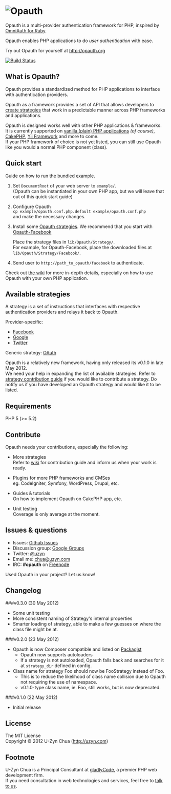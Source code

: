 ![Opauth](https://github.com/uzyn/opauth.org/raw/master/images/opauth-logo-300px-transparent.png)
=================================
Opauth is a multi-provider authentication framework for PHP, inspired by [OmniAuth for Ruby](https://github.com/intridea/omniauth).

Opauth enables PHP applications to do *user authentication* with ease.

Try out Opauth for yourself at http://opauth.org

[![Build Status](https://secure.travis-ci.org/uzyn/opauth.png?branch=master)](http://travis-ci.org/uzyn/opauth)

What is Opauth?
---------------
Opauth provides a standardized method for PHP applications to interface with authentication providers. 

Opauth as a framework provides a set of API that allows developers to [create strategies](https://github.com/uzyn/opauth/wiki/Strategy-Contribution-Guide) that work in a predictable manner across PHP frameworks and applications.

Opauth is designed works well with other PHP applications & frameworks.  
It is currently supported on [vanilla (plain) PHP applications](https://github.com/uzyn/opauth/tree/master/example) *(of course)*, [CakePHP](https://github.com/uzyn/cakephp-opauth), [Yii Framework](https://github.com/kahwee/yii-opauth) and more to come.  
If your PHP framework of choice is not yet listed, you can still use Opauth like you would a normal PHP component (class).

Quick start
-----------
Guide on how to run the bundled example.

1. Set `DocumentRoot` of your web server to `example/`.  
   (Opauth can be instantiated in your own PHP app, but we will leave that out of this quick start guide)

2. Configure Opauth  
   `cp example/opauth.conf.php.default example/opauth.conf.php`  
   and make the necessary changes.

3. Install some [Opauth strategies](https://github.com/uzyn/opauth/wiki/List-of-strategies).
   We recommend that you start with [Opauth-Facebook](https://github.com/uzyn/opauth-facebook)

   Place the strategy files in `lib/Opauth/Strategy/`.  
   For example, for Opauth-Facebook, place the downloaded files at `lib/Opauth/Strategy/Facebook/`.

4. Send user to `http://path_to_opauth/facebook` to authenticate.

Check out [the wiki](https://github.com/uzyn/opauth/wiki) for more in-depth details, especially on how to use Opauth with your own PHP application.

Available strategies
--------------------
A strategy is a set of instructions that interfaces with respective authentication providers and relays it back to Opauth.

Provider-specific:

- [Facebook](https://github.com/uzyn/opauth-facebook)
- [Google](https://github.com/uzyn/opauth-google)
- [Twitter](https://github.com/uzyn/opauth-twitter)

Generic strategy: [OAuth](https://github.com/uzyn/opauth-oauth)

Opauth is a relatively new framework, having only released its v0.1.0 in late May 2012.<br> We need your help in expanding the list of available strategies. Refer to [strategy contribution guide](https://github.com/uzyn/opauth/wiki/Strategy-contribution-guide) if you would like to contribute a strategy. Do notify us if you have developed an Opauth strategy and would like it to be listed.

Requirements
-------------
PHP 5 (>= 5.2)

Contribute
----------
Opauth needs your contributions, especially the following:

- More strategies  
  Refer to [wiki](https://github.com/uzyn/opauth/wiki) for contribution guide and inform us when your work is ready.

- Plugins for more PHP frameworks and CMSes  
  eg. CodeIgniter, Symfony, WordPress, Drupal, etc.

- Guides & tutorials  
  On how to implement Opauth on CakePHP app, etc.

- Unit testing  
  Coverage is only average at the moment.


Issues & questions
-------------------
- Issues: [Github Issues](https://github.com/uzyn/opauth/issues)  
- Discussion group: [Google Groups](https://groups.google.com/group/opauth)
- Twitter: [@uzyn](http://twitter.com/uzyn)  
- Email me: chua@uzyn.com  
- IRC: **#opauth** on [Freenode](http://webchat.freenode.net/?channels=opauth&uio=d4)

<p>Used Opauth in your project? Let us know!</p>

Changelog
---------
###v0.3.0 (30 May 2012)
- Some unit testing
- More consistent naming of Strategy's internal properties
- Smarter loading of strategy, able to make a few guesses on where the class file might be at.

###v0.2.0 (23 May 2012)
- Opauth is now Composer compatible and listed on [Packagist](http://packagist.org/packages/opauth/opauth)
    - Opauth now supports autoloaders
    - If a strategy is not autoloaded, Opauth falls back and searches for it at `strategy_dir` defined in config.
- Class name for strategy Foo should now be FooStrategy instead of Foo.
    - This is to reduce the likelihood of class name collision due to Opauth not requiring the use of namespace.
    - v0.1.0-type class name, ie. Foo, still works, but is now deprecated.

###v0.1.0 (22 May 2012)
- Initial release

License
---------
The MIT License  
Copyright © 2012 U-Zyn Chua (http://uzyn.com)


Footnote
---------
U-Zyn Chua is a Principal Consultant at [gladlyCode](http://gladlycode.com), a premier PHP web development firm.  
If you need consultation in web technologies and services, feel free to [talk to us](mailto:we@gladlycode.com).
